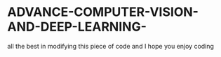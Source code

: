 # ADVANCE-COMPUTER-VISION-AND-DEEP-LEARNING-
all the best in modifying this piece of code and I hope you enjoy coding
